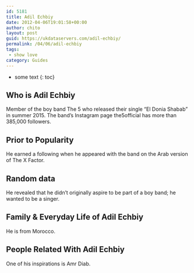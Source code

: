 ```yaml
---
id: 5181
title: Adil Echbiy
date: 2012-04-06T19:01:58+00:00
author: chito
layout: post
guid: https://ukdataservers.com/adil-echbiy/
permalink: /04/06/adil-echbiy
tags:
 - show love
category: Guides
---
```


* some text
{: toc}
          
          
## Who is  Adil Echbiy
                  
                  
                  
Member of the boy band The 5 who released their single &#8220;El Donia Shabab&#8221; in summer 2015. The band&#8217;s Instagram page the5official has more than 385,000 followers.
                  
                
                
                
## Prior to Popularity 
                  
                  
                  
He earned a following when he appeared with the band on the Arab version of The X Factor.
                  
                
                
                
## Random data 
                  
                  
                  
He revealed that he didn&#8217;t originally aspire to be part of a boy band; he wanted to be a singer.
                  
                
                
                
## Family & Everyday Life of Adil Echbiy
                  
                  
                  
He is from Morocco.
                  
                
                
                
## People Related With  Adil Echbiy
                  
                  
                  
One of his inspirations is Amr Diab.
                  
                
              
            
          
          
          
    
    
  
